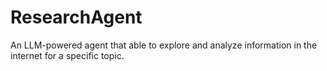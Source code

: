 # ResearchAgent
An LLM-powered agent that able to explore and analyze information in the internet for a specific topic.
